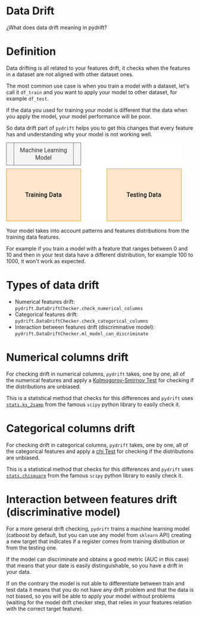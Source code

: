 # Data Drift

¿What does data drift meaning in pydrift?

# Definition

Data drifting is all related to your features drift, it checks when the features in a dataset are not aligned with other dataset ones.

The most common use case is when you train a model with a dataset, let's call it `df_train` and you want to apply your model to other dataset, for example `df_test`.

If the data you used for training your model is different that the data when you apply the model, your model performance will be poor.

So data drift part of `pydrift` helps you to get this changes that every feature has and understanding why your model is not working well.

![General Use Case](../images/general_use_case.png)

Your model takes into account patterns and features distributions from the training data features.

For example if you train a model with a feature that ranges between 0 and 10 and then in your test data have a different distribution, for example 100 to 1000, it won't work as expected.

# Types of data drift

- Numerical features drift: `pydrift.DataDriftChecker.check_numerical_columns`
- Categorical features drift: `pydrift.DataDriftChecker.check_categorical_columns`
- Interaction between features drift (discriminative model): `pydrift.DataDriftChecker.ml_model_can_discriminate`

# Numerical columns drift

For checking drift in numerical columns, `pydrift` takes, one by one, all of the numerical features and apply a [Kolmogorov-Smirnov Test](http://www.real-statistics.com/non-parametric-tests/goodness-of-fit-tests/two-sample-kolmogorov-smirnov-test/) for checking if the distributions are unbiased.

This is a statistical method that checks for this differences and `pydrift` uses [`stats.ks_2samp`](https://docs.scipy.org/doc/scipy/reference/generated/scipy.stats.ks_2samp.html) from the famous `scipy` python library to easily check it.

# Categorical columns drift

For checking drift in categorical columns, `pydrift` takes, one by one, all of the categorical features and apply a [chi Test](http://www.real-statistics.com/chi-square-and-f-distributions/independence-testing/) for checking if the distributions are unbiased.

This is a statistical method that checks for this differences and `pydrift` uses [`stats.chisquare`](https://docs.scipy.org/doc/scipy/reference/generated/scipy.stats.chisquare.html) from the famous `scipy` python library to easily check it.

# Interaction between features drift (discriminative model)

For a more general drift checking, `pydrift` trains a machine learning model (catboost by default, but you can use any model from `sklearn` API) creating a new target that indicates if a register comes from training distibution or from the testing one.

If the model can discriminate and obtains a good metric (AUC in this case) that means that your date is easily distinguishable, so you have a drift in your data.

If on the contrary the model is not able to differentiate between train and test data it means that you do not have any drift problem and that the data is not biased, so you will be able to apply your model without problems (waiting for the model drift checker step, that relies in your features relation with the correct target feature).
